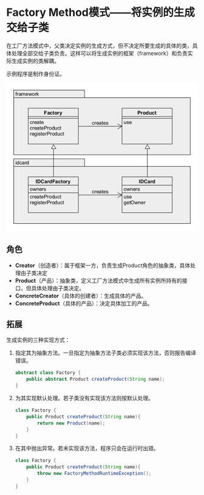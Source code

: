 # Factory Method模式——将实例的生成交给子类

在工厂方法模式中，父类决定实例的生成方式，但不决定所要生成的具体的类，具体处理全部交给子类负责。这样可以将生成实例的框架（framework）和负责实际生成实例的类解耦。

示例程序是制作身份证。

![factory](asset/factory.jpg)

## 角色

* **Creator**（创造者）：属于框架一方，负责生成Product角色的抽象类，具体处理由子类决定
* **Product**（产品）：抽象类，定义工厂方法模式中生成所有实例所持有的接口，但具体处理由子类决定。
* **ConcreteCreator**（具体的创建者）：生成具体的产品。
* **ConcreteProduct**（具体的产品）：决定具体加工的产品。

## 拓展

生成实例的三种实现方式：
1. 指定其为抽象方法。一旦指定为抽象方法子类必须实现该方法，否则报告编译错误。
    ```java
    abstract class Factory {
        public abstract Product createProduct(String name);
    }
    ```
2. 为其实现默认处理。若子类没有实现该方法则按默认处理。
    ```java
    class Factory {
        public Product createProduct(String name){
            return new Product(name);
        }
    }
    ```
3. 在其中抛出异常。若未实现该方法，程序只会在运行时出错。
    ```java
    class Factory {
        public Product createProduct(String name){
            throw new FactoryMethodRuntimeException();
        }
    }
    ```